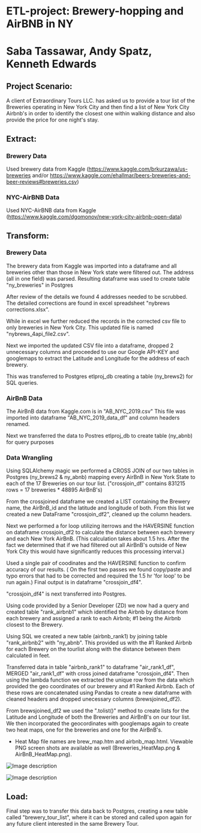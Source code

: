 # ETL-project: Brewery-hopping and AirBNB in NY
# Saba Tassawar, Andy Spatz, Kenneth Edwards

## Project Scenario:

A client of Extraordinary Tours LLC. has asked us to provide a tour list of the Breweries operating in New York City and then find a list of New York City Airbnb's in order to identify the closest one within walking distance and also provide the price for one night's stay.


## Extract: 
### Brewery Data
Used brewery data from Kaggle (https://www.kaggle.com/brkurzawa/us-breweries and/or        https://www.kaggle.com/ehallmar/beers-breweries-and-beer-reviews#breweries.csv) 
### NYC-AirBNB Data
Used NYC-AirBNB data from Kaggle (https://www.kaggle.com/dgomonov/new-york-city-airbnb-open-data)


## Transform:

### Brewery Data
The brewery data from Kaggle was imported into a dataframe and all breweries other than those in New York state were filtered out.
The address (all in one field) was parsed.
Resulting dataframe was used to create table "ny_breweries" in Postgres

After review of the details we found 4 addresses needed to be scrubbed. The detailed corrections are found in excel spreadsheet "nybrews corrections.xlsx". 

While in excel we further reduced the records in the corrected csv file to only breweries in New York City. 
This updated file is named "nybrews_4api_file2.csv".

Next we imported the updated CSV file into a dataframe, dropped 2 unnecessary columns and proceeded to use our Google API-KEY and googlemaps to extract the Latitude and Longitude for the address of each brewery.

This was transferred to Postgres etlproj_db creating a table (ny_brews2) for SQL queries.

### AirBnB Data
The AirBnB data from Kaggle.com is in "AB_NYC_2019.csv" This file was imported into dataframe "AB_NYC_2019_data_df" and column headers renamed.

Next we transferred the data to Postres etlproj_db to create table (ny_abnb) for query purposes

### Data Wrangling
Using SQLAlchemy magic we performed a CROSS JOIN of our two tables in Postgres (ny_brews2 & ny_abnb) mapping every AirBnB in New York State to each of the 17 Breweries on our tour list. ("crossjoin_df" contains 831215 rows = 17 breweries * 48895 AirBnB's)

From the crossjoined dataframe we created a LIST containing the Brewery name, the AirBnB_id and the latitude and longitude of both.
From this list we created a new DataFrame "crossjoin_df2", cleaned up the column headers. 

Next we performed a for loop utilizing iterrows and the HAVERSINE function on dataframe crossjoin_df2 to calculate the distance between each brewery and each New York AirBnB. (This calculation takes about 1.5 hrs. After the fact we determined that if we had filtered out all AirBnB's outside of New York City this would have significantly reduces this processing interval.)

Used a single pair of coodinates and the HAVERSINE function to confirm accuracy of our results. ( On the first two passes we found copy/paste and typo errors that had to be corrected and required the 1.5 hr 'for loop' to be run again.) Final output is in dataframe "crossjoin_df4".

"crossjoin_df4" is next transferred into Postgres.

Using code provided by a Senior Developer (ZD) we now had a query and created table "rank_airbnb1" which identified the Airbnb by distance from each brewery and assigned a rank to each Airbnb; #1 being the Airbnb closest to the Brewery.

Using SQL we created a new table (airbnb_rank1) by joining table "rank_airbnb2" with "ny_abnb". This provided us with the #1 Ranked Airbnb for each Brewery on the tourlist along with the distance between them calculated in feet.

Transferred data in table "airbnb_rank1" to dataframe "air_rank1_df", MERGED "air_rank1_df" with cross joined dataframe "crossjoin_df4". Then using the lambda function we extracted the unique row from the data which provided the geo coordinates of our brewery and #1 Ranked Airbnb. Each of these rows are concatenated using Pandas to create a new dataframe with cleaned headers and dropped unecessary columns (brewsjoined_df2).

From brewsjoined_df2 we used the ".tolist()" method to create lists for the Latitude and Longitude of both the Breweries and AirBnB's on our tour list. We then incorporated the geocordinates with googlemaps again to create two heat maps, one for the breweries and one for the AirBnB's.
* Heat Map file names are brew_map.htm and airbnb_map.html. Viewable PNG screen shots are available as well (Breweries_HeatMap.png & AirBnB_HeatMap.png).

![Image description](https://github.com/SabaTass/ETL-project/blob/master/Breweries_HeatMap.PNG)

![Image description](https://github.com/SabaTass/ETL-project/blob/master/AirBnB_HeatMap.PNG)


## Load: 

Final step was to transfer this data back to Postgres, creating a new table called "brewery_tour_list", where it can be stored and called upon again for any future client interested in the same Brewery Tour.

